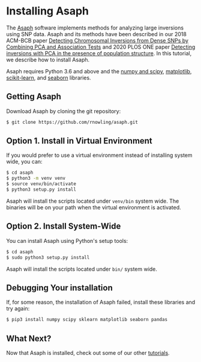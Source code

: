 # Installing Asaph

The [Asaph](https://github.com/rnowling/asaph) software implements methods for analyzing large inversions using SNP data.  Asaph and its methods have been described in our 2018 ACM-BCB paper [Detecting Chromosomal Inversions from Dense SNPs by Combining PCA and Association Tests](https://dl.acm.org/citation.cfm?id=3233571) and 2020 PLOS ONE paper [Detecting inversions with PCA in the presence of population structure](https://journals.plos.org/plosone/article?id=10.1371/journal.pone.0240429). In this tutorial, we describe how to install Asaph.

Asaph requires Python 3.6 and above and the [numpy and scipy](http://www.numpy.org/), [matplotlib](http://matplotlib.org/), [scikit-learn](http://scikit-learn.org/stable/), and [seaborn](https://seaborn.pydata.org/index.html) libraries.

## Getting Asaph
Download Asaph by cloning the git repository:

```bash
$ git clone https://github.com/rnowling/asaph.git
```

## Option 1. Install in Virtual Environment
If you would prefer to use a virtual environment instead of installing system wide, you can:

```bash
$ cd asaph
$ python3 -m venv venv
$ source venv/bin/activate
$ python3 setup.py install
```

Asaph will install the scripts located under `venv/bin` system wide.  The binaries will be on your path when the virtual environment is activated.

## Option 2. Install System-Wide
You can install Asaph using Python's setup tools:

```bash
$ cd asaph
$ sudo python3 setup.py install
```

Asaph will install the scripts located under `bin/` system wide.

## Debugging Your installation

If, for some reason, the installation of Asaph failed, install these libraries and try again:

```bash
$ pip3 install numpy scipy sklearn matplotlib seaborn pandas
```


## What Next?
Now that Asaph is installed, check out some of our other [tutorials](README.md).
